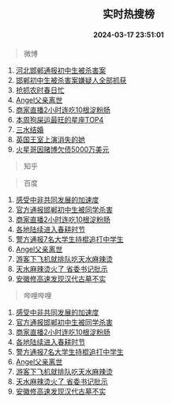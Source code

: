 <div align="center"><h2>实时热搜榜</h2><h4>2024-03-17 23:51:01</h4></div>

> 微博  

1. [河北邯郸通报初中生被杀害案](https://s.weibo.com/weibo?q=%23%E6%B2%B3%E5%8C%97%E9%82%AF%E9%83%B8%E9%80%9A%E6%8A%A5%E5%88%9D%E4%B8%AD%E7%94%9F%E8%A2%AB%E6%9D%80%E5%AE%B3%E6%A1%88%23&t=31&band_rank=1&Refer=top)<br />
2. [邯郸初中生被杀害案嫌疑人全部抓获](https://s.weibo.com/weibo?q=%23%E9%82%AF%E9%83%B8%E5%88%9D%E4%B8%AD%E7%94%9F%E8%A2%AB%E6%9D%80%E5%AE%B3%E6%A1%88%E5%AB%8C%E7%96%91%E4%BA%BA%E5%85%A8%E9%83%A8%E6%8A%93%E8%8E%B7%23&t=31&band_rank=2&Refer=top)<br />
3. [抢抓农时春日忙](https://s.weibo.com/weibo?q=%23%E6%8A%A2%E6%8A%93%E5%86%9C%E6%97%B6%E6%98%A5%E6%97%A5%E5%BF%99%23&t=31&band_rank=3&Refer=top)<br />
4. [Angel父亲离世](https://s.weibo.com/weibo?q=%23Angel%E7%88%B6%E4%BA%B2%E7%A6%BB%E4%B8%96%23&t=31&band_rank=4&Refer=top)<br />
5. [商家直播2小时连吃10根淀粉肠](https://s.weibo.com/weibo?q=%23%E5%95%86%E5%AE%B6%E7%9B%B4%E6%92%AD2%E5%B0%8F%E6%97%B6%E8%BF%9E%E5%90%8310%E6%A0%B9%E6%B7%80%E7%B2%89%E8%82%A0%23&t=31&band_rank=5&Refer=top)<br />
6. [本周狗屎运最旺的星座TOP4](https://s.weibo.com/weibo?q=%E6%9C%AC%E5%91%A8%E7%8B%97%E5%B1%8E%E8%BF%90%E6%9C%80%E6%97%BA%E7%9A%84%E6%98%9F%E5%BA%A7TOP4&t=31&band_rank=6&Refer=top)<br />
7. [三水结婚](https://s.weibo.com/weibo?q=%E4%B8%89%E6%B0%B4%E7%BB%93%E5%A9%9A&t=31&band_rank=7&Refer=top)<br />
8. [英国王室上演消失的她](https://s.weibo.com/weibo?q=%23%E8%8B%B1%E5%9B%BD%E7%8E%8B%E5%AE%A4%E4%B8%8A%E6%BC%94%E6%B6%88%E5%A4%B1%E7%9A%84%E5%A5%B9%23&t=31&band_rank=8&Refer=top)<br />
9. [火星哥因赌博欠债5000万美元](https://s.weibo.com/weibo?q=%23%E7%81%AB%E6%98%9F%E5%93%A5%E5%9B%A0%E8%B5%8C%E5%8D%9A%E6%AC%A0%E5%80%BA5000%E4%B8%87%E7%BE%8E%E5%85%83%23&t=31&band_rank=9&Refer=top)<br />

> 知乎  


> 百度  

1. [感受中非共同发展的加速度](https://www.baidu.com/s?wd=%E6%84%9F%E5%8F%97%E4%B8%AD%E9%9D%9E%E5%85%B1%E5%90%8C%E5%8F%91%E5%B1%95%E7%9A%84%E5%8A%A0%E9%80%9F%E5%BA%A6&sa=fyb_news&rsv_dl=fyb_news)<br />
2. [官方通报邯郸初中生被同学杀害](https://www.baidu.com/s?wd=%E5%AE%98%E6%96%B9%E9%80%9A%E6%8A%A5%E9%82%AF%E9%83%B8%E5%88%9D%E4%B8%AD%E7%94%9F%E8%A2%AB%E5%90%8C%E5%AD%A6%E6%9D%80%E5%AE%B3&sa=fyb_news&rsv_dl=fyb_news)<br />
3. [商家直播2小时连吃10根淀粉肠](https://www.baidu.com/s?wd=%E5%95%86%E5%AE%B6%E7%9B%B4%E6%92%AD2%E5%B0%8F%E6%97%B6%E8%BF%9E%E5%90%8310%E6%A0%B9%E6%B7%80%E7%B2%89%E8%82%A0&sa=fyb_news&rsv_dl=fyb_news)<br />
4. [各地陆续进入春耕时节](https://www.baidu.com/s?wd=%E5%90%84%E5%9C%B0%E9%99%86%E7%BB%AD%E8%BF%9B%E5%85%A5%E6%98%A5%E8%80%95%E6%97%B6%E8%8A%82&sa=fyb_news&rsv_dl=fyb_news)<br />
5. [警方通报7名大学生持棍追打中学生](https://www.baidu.com/s?wd=%E8%AD%A6%E6%96%B9%E9%80%9A%E6%8A%A57%E5%90%8D%E5%A4%A7%E5%AD%A6%E7%94%9F%E6%8C%81%E6%A3%8D%E8%BF%BD%E6%89%93%E4%B8%AD%E5%AD%A6%E7%94%9F&sa=fyb_news&rsv_dl=fyb_news)<br />
6. [Angel父亲离世](https://www.baidu.com/s?wd=Angel%E7%88%B6%E4%BA%B2%E7%A6%BB%E4%B8%96&sa=fyb_news&rsv_dl=fyb_news)<br />
7. [游客下飞机就排队吃天水麻辣烫](https://www.baidu.com/s?wd=%E6%B8%B8%E5%AE%A2%E4%B8%8B%E9%A3%9E%E6%9C%BA%E5%B0%B1%E6%8E%92%E9%98%9F%E5%90%83%E5%A4%A9%E6%B0%B4%E9%BA%BB%E8%BE%A3%E7%83%AB&sa=fyb_news&rsv_dl=fyb_news)<br />
8. [天水麻辣烫火了 省委书记批示](https://www.baidu.com/s?wd=%E5%A4%A9%E6%B0%B4%E9%BA%BB%E8%BE%A3%E7%83%AB%E7%81%AB%E4%BA%86+%E7%9C%81%E5%A7%94%E4%B9%A6%E8%AE%B0%E6%89%B9%E7%A4%BA&sa=fyb_news&rsv_dl=fyb_news)<br />
9. [安徽修高速发现汉代古墓不实](https://www.baidu.com/s?wd=%E5%AE%89%E5%BE%BD%E4%BF%AE%E9%AB%98%E9%80%9F%E5%8F%91%E7%8E%B0%E6%B1%89%E4%BB%A3%E5%8F%A4%E5%A2%93%E4%B8%8D%E5%AE%9E&sa=fyb_news&rsv_dl=fyb_news)<br />

> 哔哩哔哩  

1. [感受中非共同发展的加速度](https://www.baidu.com/s?wd=%E6%84%9F%E5%8F%97%E4%B8%AD%E9%9D%9E%E5%85%B1%E5%90%8C%E5%8F%91%E5%B1%95%E7%9A%84%E5%8A%A0%E9%80%9F%E5%BA%A6&sa=fyb_news&rsv_dl=fyb_news)<br />
2. [官方通报邯郸初中生被同学杀害](https://www.baidu.com/s?wd=%E5%AE%98%E6%96%B9%E9%80%9A%E6%8A%A5%E9%82%AF%E9%83%B8%E5%88%9D%E4%B8%AD%E7%94%9F%E8%A2%AB%E5%90%8C%E5%AD%A6%E6%9D%80%E5%AE%B3&sa=fyb_news&rsv_dl=fyb_news)<br />
3. [商家直播2小时连吃10根淀粉肠](https://www.baidu.com/s?wd=%E5%95%86%E5%AE%B6%E7%9B%B4%E6%92%AD2%E5%B0%8F%E6%97%B6%E8%BF%9E%E5%90%8310%E6%A0%B9%E6%B7%80%E7%B2%89%E8%82%A0&sa=fyb_news&rsv_dl=fyb_news)<br />
4. [各地陆续进入春耕时节](https://www.baidu.com/s?wd=%E5%90%84%E5%9C%B0%E9%99%86%E7%BB%AD%E8%BF%9B%E5%85%A5%E6%98%A5%E8%80%95%E6%97%B6%E8%8A%82&sa=fyb_news&rsv_dl=fyb_news)<br />
5. [警方通报7名大学生持棍追打中学生](https://www.baidu.com/s?wd=%E8%AD%A6%E6%96%B9%E9%80%9A%E6%8A%A57%E5%90%8D%E5%A4%A7%E5%AD%A6%E7%94%9F%E6%8C%81%E6%A3%8D%E8%BF%BD%E6%89%93%E4%B8%AD%E5%AD%A6%E7%94%9F&sa=fyb_news&rsv_dl=fyb_news)<br />
6. [Angel父亲离世](https://www.baidu.com/s?wd=Angel%E7%88%B6%E4%BA%B2%E7%A6%BB%E4%B8%96&sa=fyb_news&rsv_dl=fyb_news)<br />
7. [游客下飞机就排队吃天水麻辣烫](https://www.baidu.com/s?wd=%E6%B8%B8%E5%AE%A2%E4%B8%8B%E9%A3%9E%E6%9C%BA%E5%B0%B1%E6%8E%92%E9%98%9F%E5%90%83%E5%A4%A9%E6%B0%B4%E9%BA%BB%E8%BE%A3%E7%83%AB&sa=fyb_news&rsv_dl=fyb_news)<br />
8. [天水麻辣烫火了 省委书记批示](https://www.baidu.com/s?wd=%E5%A4%A9%E6%B0%B4%E9%BA%BB%E8%BE%A3%E7%83%AB%E7%81%AB%E4%BA%86+%E7%9C%81%E5%A7%94%E4%B9%A6%E8%AE%B0%E6%89%B9%E7%A4%BA&sa=fyb_news&rsv_dl=fyb_news)<br />
9. [安徽修高速发现汉代古墓不实](https://www.baidu.com/s?wd=%E5%AE%89%E5%BE%BD%E4%BF%AE%E9%AB%98%E9%80%9F%E5%8F%91%E7%8E%B0%E6%B1%89%E4%BB%A3%E5%8F%A4%E5%A2%93%E4%B8%8D%E5%AE%9E&sa=fyb_news&rsv_dl=fyb_news)<br />
